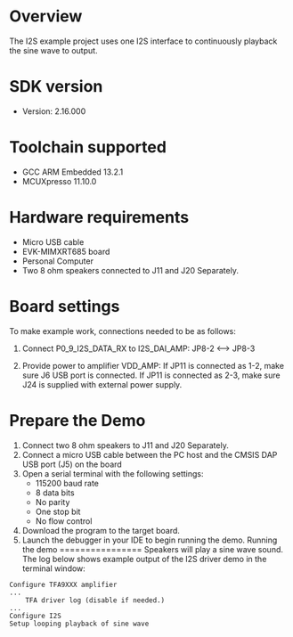 Overview
========

The I2S example project uses one I2S interface to continuously playback the sine wave to output.

SDK version
===========
- Version: 2.16.000

Toolchain supported
===================
- GCC ARM Embedded  13.2.1
- MCUXpresso  11.10.0

Hardware requirements
=====================
- Micro USB cable
- EVK-MIMXRT685 board
- Personal Computer
- Two 8 ohm speakers connected to J11 and J20 Separately.


Board settings
==============
To make example work, connections needed to be as follows:

1. Connect P0_9_I2S_DATA_RX to I2S_DAI_AMP:
  JP8-2        <-->        JP8-3

2. Provide power to amplifier VDD_AMP:
If JP11 is connected as 1-2, make sure J6 USB port is connected.
If JP11 is connected as 2-3, make sure J24 is supplied with external power supply.


Prepare the Demo
================
1.  Connect two 8 ohm speakers to J11 and J20 Separately.
2.  Connect a micro USB cable between the PC host and the CMSIS DAP USB port (J5) on the board
3.  Open a serial terminal with the following settings:
    - 115200 baud rate
    - 8 data bits
    - No parity
    - One stop bit
    - No flow control
5.  Download the program to the target board.
6.  Launch the debugger in your IDE to begin running the demo.
Running the demo
================
Speakers will play a sine wave sound.
The log below shows example output of the I2S driver demo in the terminal window:
~~~~~~~~~~~~~~~~~~~~~~~~~~~~~~~~~~~
Configure TFA9XXX amplifier
...
    TFA driver log (disable if needed.)
...
Configure I2S
Setup looping playback of sine wave
~~~~~~~~~~~~~~~~~~~~~~~~~~~~~~~~~~~

